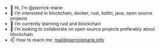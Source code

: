 - 👋 Hi, I’m @pierrick-marie
- 👀 I’m interested in blockchain, docker, rust, kotlin, java, open source projects
- 🌱 I’m currently learning rust and blockchain
- 💞️ I’m looking to collaborate on open source projects preferably about blockchain
- 📫 How to reach me: mail@pierrickmarie.info

<!---
pierrick-marie/pierrick-marie is a ✨ special ✨ repository because its `README.md` (this file) appears on your GitHub profile.
You can click the Preview link to take a look at your changes.
--->
